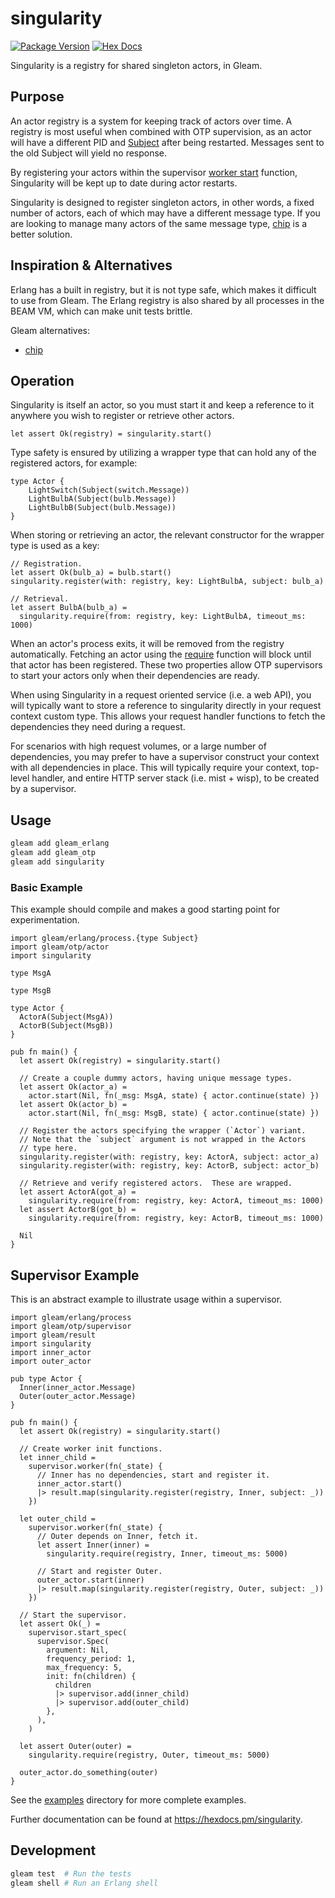 # singularity

[![Package Version](https://img.shields.io/hexpm/v/singularity)](https://hex.pm/packages/singularity)
[![Hex Docs](https://img.shields.io/badge/hex-docs-ffaff3)](https://hexdocs.pm/singularity/)

Singularity is a registry for shared singleton actors, in Gleam.

## Purpose

An actor registry is a system for keeping track of actors over time.  A registry
is most useful when combined with OTP supervision, as an actor will have a
different PID and [Subject] after being restarted.  Messages sent to the old
Subject will yield no response.

By registering your actors within the supervisor [worker start] function,
Singularity will be kept up to date during actor restarts.

Singularity is designed to register singleton actors, in other words, a fixed
number of actors, each of which may have a different message type.  If you are
looking to manage many actors of the same message type, [chip] is a better
solution.

## Inspiration & Alternatives

Erlang has a built in registry, but it is not type safe, which makes it
difficult to use from Gleam.  The Erlang registry is also shared by all
processes in the BEAM VM, which can make unit tests brittle.

Gleam alternatives:

- [chip]

## Operation

Singularity is itself an actor, so you must start it and keep a reference to
it anywhere you wish to register or retrieve other actors.

```gleam
let assert Ok(registry) = singularity.start()
```

Type safety is ensured by utilizing a wrapper type that can hold any of the
registered actors, for example:

```gleam
type Actor {
    LightSwitch(Subject(switch.Message))
    LightBulbA(Subject(bulb.Message))
    LightBulbB(Subject(bulb.Message))
}
```

When storing or retrieving an actor, the relevant constructor for the wrapper
type is used as a key:

```gleam
// Registration.
let assert Ok(bulb_a) = bulb.start()
singularity.register(with: registry, key: LightBulbA, subject: bulb_a)

// Retrieval.
let assert BulbA(bulb_a) =
  singularity.require(from: registry, key: LightBulbA, timeout_ms: 1000)
```

When an actor's process exits, it will be removed from the registry
automatically.  Fetching an actor using the [require](#require) function
will block until that actor has been registered.  These two properties
allow OTP supervisors to start your actors only when their dependencies
are ready.

When using Singularity in a request oriented service (i.e. a web API), you will
typically want to store a reference to singularity directly in your request
context custom type.  This allows your request handler functions to fetch the
dependencies they need during a request.

For scenarios with high request volumes, or a large number of dependencies,
you may prefer to have a supervisor construct your context with all dependencies
in place.  This will typically require your context, top-level handler, and
entire HTTP server stack (i.e. mist + wisp), to be created by a supervisor.

## Usage

```sh
gleam add gleam_erlang
gleam add gleam_otp
gleam add singularity
```

### Basic Example

This example should compile and makes a good starting point for experimentation.

```gleam
import gleam/erlang/process.{type Subject}
import gleam/otp/actor
import singularity

type MsgA

type MsgB

type Actor {
  ActorA(Subject(MsgA))
  ActorB(Subject(MsgB))
}

pub fn main() {
  let assert Ok(registry) = singularity.start()

  // Create a couple dummy actors, having unique message types.
  let assert Ok(actor_a) =
    actor.start(Nil, fn(_msg: MsgA, state) { actor.continue(state) })
  let assert Ok(actor_b) =
    actor.start(Nil, fn(_msg: MsgB, state) { actor.continue(state) })

  // Register the actors specifying the wrapper (`Actor`) variant.
  // Note that the `subject` argument is not wrapped in the Actors
  // type here.
  singularity.register(with: registry, key: ActorA, subject: actor_a)
  singularity.register(with: registry, key: ActorB, subject: actor_b)

  // Retrieve and verify registered actors.  These are wrapped.
  let assert ActorA(got_a) =
    singularity.require(from: registry, key: ActorA, timeout_ms: 1000)
  let assert ActorB(got_b) =
    singularity.require(from: registry, key: ActorB, timeout_ms: 1000)

  Nil
}
```

## Supervisor Example

This is an abstract example to illustrate usage within a supervisor.

```gleam
import gleam/erlang/process
import gleam/otp/supervisor
import gleam/result
import singularity
import inner_actor
import outer_actor

pub type Actor {
  Inner(inner_actor.Message)
  Outer(outer_actor.Message)
}

pub fn main() {
  let assert Ok(registry) = singularity.start()

  // Create worker init functions.
  let inner_child =
    supervisor.worker(fn(_state) {
      // Inner has no dependencies, start and register it.
      inner_actor.start()
      |> result.map(singularity.register(registry, Inner, subject: _))
    })

  let outer_child =
    supervisor.worker(fn(_state) {
      // Outer depends on Inner, fetch it.
      let assert Inner(inner) =
        singularity.require(registry, Inner, timeout_ms: 5000)

      // Start and register Outer.
      outer_actor.start(inner)
      |> result.map(singularity.register(registry, Outer, subject: _))
    })

  // Start the supervisor.
  let assert Ok(_) =
    supervisor.start_spec(
      supervisor.Spec(
        argument: Nil,
        frequency_period: 1,
        max_frequency: 5,
        init: fn(children) {
          children
          |> supervisor.add(inner_child)
          |> supervisor.add(outer_child)
        },
      ),
    )

  let assert Outer(outer) =
    singularity.require(registry, Outer, timeout_ms: 5000)

  outer_actor.do_something(outer)
}
```

See the [examples](https://github.com/jhillyerd/singularity/tree/main/examples)
directory for more complete examples.

Further documentation can be found at <https://hexdocs.pm/singularity>.

## Development

```sh
gleam test  # Run the tests
gleam shell # Run an Erlang shell
```


[chip]:            https://hexdocs.pm/chip/
[Subject]:         https://hexdocs.pm/gleam_erlang/gleam/erlang/process.html#Subject
[worker start]:    https://hexdocs.pm/gleam_otp/gleam/otp/supervisor.html#worker 

